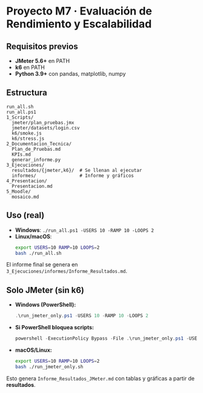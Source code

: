 # Proyecto M7 · Evaluación de Rendimiento y Escalabilidad

## Requisitos previos
- **JMeter 5.6+** en PATH
- **k6** en PATH
- **Python 3.9+** con pandas, matplotlib, numpy

## Estructura
```
run_all.sh
run_all.ps1
1_Scripts/
  jmeter/plan_pruebas.jmx
  jmeter/datasets/login.csv
  k6/smoke.js
  k6/stress.js
2_Documentacion_Tecnica/
  Plan_de_Pruebas.md
  KPIs.md
  generar_informe.py
3_Ejecuciones/
  resultados/{jmeter,k6}/  # Se llenan al ejecutar
  informes/                # Informe y gráficos
4_Presentacion/
  Presentacion.md
5_Moodle/
  mosaico.md
```

## Uso (real)
- **Windows**: `./run_all.ps1 -USERS 10 -RAMP 10 -LOOPS 2`
- **Linux/macOS**:
  ```bash
  export USERS=10 RAMP=10 LOOPS=2
  bash ./run_all.sh
  ```

El informe final se genera en `3_Ejecuciones/informes/Informe_Resultados.md`.


## Solo JMeter (sin k6)
- **Windows (PowerShell):**
  ```powershell
  .\run_jmeter_only.ps1 -USERS 10 -RAMP 10 -LOOPS 2
  ```
- **Si PowerShell bloquea scripts:**
  ```powershell
  powershell -ExecutionPolicy Bypass -File .\run_jmeter_only.ps1 -USERS 10 -RAMP 10 -LOOPS 2
  ```
- **macOS/Linux:**
  ```bash
  export USERS=10 RAMP=10 LOOPS=2
  bash ./run_jmeter_only.sh
  ```
Esto genera `Informe_Resultados_JMeter.md` con tablas y gráficas a partir de **resultados**.
